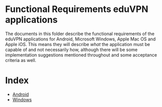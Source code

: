 # Functional Requirements eduVPN applications

The documents in this folder describe the functional requirements of the eduVPN applications for Android, Microsoft Windows, Apple Mac OS and Apple iOS. This means they will describe *what* the application must be capable of and not necessarily how, although there will be some implementation suggestions mentioned throughout and some acceptance criteria as well.

# Index
- [Android](android.md)
- [Windows](windows.md)
